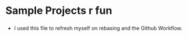 # Sample Projects r fun

###
- I used this file to refresh myself on rebasing and the Github Workflow.

